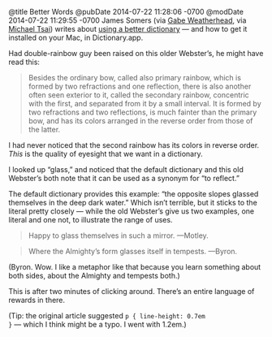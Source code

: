 @title Better Words
@pubDate 2014-07-22 11:28:06 -0700
@modDate 2014-07-22 11:29:55 -0700
James Somers (via <a href="http://www.macdrifter.com/2014/07/the-right-dictionary-link.html">Gabe Weatherhead</a>, via <a href="http://mjtsai.com/blog/2014/07/22/the-right-dictionary/">Michael Tsai</a>) writes about <a href="http://jsomers.net/blog/dictionary">using a better dictionary</a> — and how to get it installed on your Mac, in Dictionary.app.

Had double-rainbow guy been raised on this older Webster’s, he might have read this:

>Besides the ordinary bow, called also primary rainbow, which is formed by two refractions and one reflection, there is also another often seen exterior to it, called the secondary rainbow, concentric with the first, and separated from it by a small interval. It is formed by two refractions and two reflections, is much fainter than the primary bow, and has its colors arranged in the reverse order from those of the latter.

I had never noticed that the second rainbow has its colors in reverse order. <em>This</em> is the quality of eyesight that we want in a dictionary.

I looked up “glass,” and noticed that the default dictionary and this old Webster’s both note that it can be used as a synonym for “to reflect.”

The default dictionary provides this example: “the opposite slopes glassed themselves in the deep dark water.” Which isn’t terrible, but it sticks to the literal pretty closely — while the old Webster’s give us two examples, one literal and one not, to illustrate the range of uses.

>Happy to glass themselves in such a mirror. —Motley.

>Where the Almighty’s form glasses itself in tempests. —Byron.

(Byron. Wow. I like a metaphor like that because you learn something about both sides, about the Almighty and tempests both.)

This is after two minutes of clicking around. There’s an entire language of rewards in there.

(Tip: the original article suggested <code>p { line-height: 0.7em }</code> — which I think might be a typo. I went with 1.2em.)
